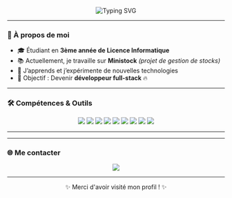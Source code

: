 <!-- Bannière d'accueil -->
<p align="center">
  <img src="https://readme-typing-svg.demolab.com?font=Fira+Code&pause=1000&color=38B2AC&center=true&width=435&lines=Salut,+je+suis+Kilyan!;Bienvenue+sur+mon+profil+GitHub!" alt="Typing SVG" />
</p>

---

### 🚀 À propos de moi
- 🎓 Étudiant en **3ème année de Licence Informatique**
- 📚 Actuellement, je travaille sur **Ministock** *(projet de gestion de stocks)*
- 🌱 J’apprends et j’expérimente de nouvelles technologies
- 🎯 Objectif : Devenir **développeur full-stack** 🔥

---

### 🛠️ Compétences & Outils
<p align="center">
  <img src="https://img.shields.io/badge/C-00599C?style=for-the-badge&logo=c&logoColor=white" />
  <img src="https://img.shields.io/badge/Java-ED8B00?style=for-the-badge&logo=openjdk&logoColor=white" />
  <img src="https://img.shields.io/badge/Python-3670A0?style=for-the-badge&logo=python&logoColor=ffdd54" />
  <img src="https://img.shields.io/badge/HTML5-E34F26?style=for-the-badge&logo=html5&logoColor=white" />
  <img src="https://img.shields.io/badge/CSS3-1572B6?style=for-the-badge&logo=css3&logoColor=white" />
  <img src="https://img.shields.io/badge/JavaScript-F7DF1E?style=for-the-badge&logo=javascript&logoColor=black" />
  <img src="https://img.shields.io/badge/PHP-777BB4?style=for-the-badge&logo=php&logoColor=white" />
  <img src="https://img.shields.io/badge/MySQL-4479A1?style=for-the-badge&logo=mysql&logoColor=white" />
  <img src="https://img.shields.io/badge/Haskell-5e5086?style=for-the-badge&logo=haskell&logoColor=white" />
</p>

---
<!--
### 📌 Projet principal
💡 **Ministock** — *Application de gestion de stocks*  
🚀 Technologies utilisées : Java, Javafx, MySQL, SQLite  
📂 [Voir le projet](https://github.com/donneger-k/ministock)
-->
---

### 🌐 Me contacter
<p align="center">
  <a href="mailto:donneger.kilyan@gmail.com">
    <img src="https://img.shields.io/badge/Gmail-D14836?style=for-the-badge&logo=gmail&logoColor=white" />
  </a>
</p>

---

<p align="center">✨ Merci d'avoir visité mon profil ! ✨</p>
